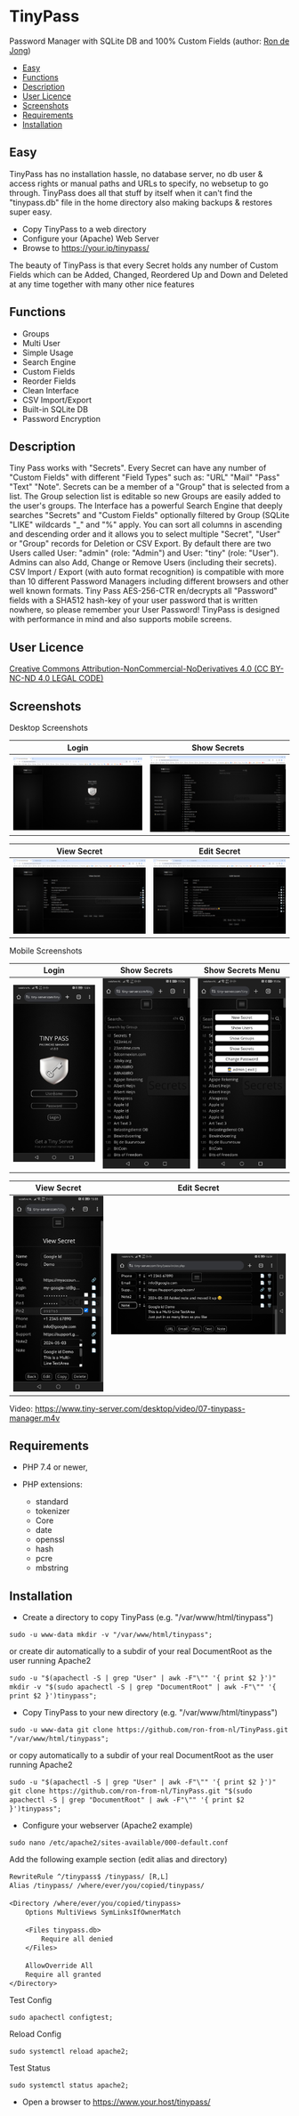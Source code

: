 # TinyPass

Password Manager with SQLite DB and 100% Custom Fields (author: [Ron de Jong](https://www.tiny-server.com/#contact))

<!-- MDTOC maxdepth:2 firsth1:0 numbering:0 flatten:0 bullets:1 updateOnSave:1 -->

- [Easy](#easy)
- [Functions](#functions)
- [Description](#description)
- [User Licence](#user-licence)
- [Screenshots](#screenshots)
- [Requirements](#requirements)
- [Installation](#installation)

<!-- MDTOC -->

## Easy

TinyPass has no installation hassle, no database server, no db user & access rights or manual paths and URLs to specify, no websetup to go through.
TinyPass does all that stuff by itself when it can't find the "tinypass.db" file in the home directory also making backups & restores super easy.

- Copy TinyPass to a web directory
- Configure your (Apache) Web Server
- Browse to https://your.ip/tinypass/

The beauty of TinyPass is that every Secret holds any number of Custom Fields which can be Added, Changed, Reordered Up and Down and Deleted at any time together with many other nice features

## Functions

- Groups
- Multi User
- Simple Usage
- Search Engine
- Custom Fields
- Reorder Fields
- Clean Interface
- CSV Import/Export
- Built-in SQLite DB
- Password Encryption

## Description

Tiny Pass works with "Secrets". Every Secret can have any number of "Custom Fields" with different "Field Types" such as: "URL" "Mail" "Pass" "Text" "Note".
Secrets can be a member of a "Group" that is selected from a list. The Group selection list is editable so new Groups are easily added to the user's groups. 
The Interface has a powerful Search Engine that deeply searches "Secrets" and "Custom Fields" optionally filtered by Group (SQLite "LIKE" wildcards "_" and "%" apply.
You can sort all columns in ascending and descending order and it allows you to select multiple "Secret", "User" or "Group" records for Deletion or CSV Export.
By default there are two Users called User: "admin" (role: "Admin") and User: "tiny" (role: "User"). Admins can also Add, Change or Remove Users (including their secrets).
CSV Import / Export (with auto format recognition) is compatible with more than 10 different Password Managers including different browsers and other well known formats.
Tiny Pass AES-256-CTR en/decrypts all "Password" fields with a SHA512 hash-key of your user password that is written nowhere, so please remember your User Password!
TinyPass is designed with performance in mind and also supports mobile screens. 

## User Licence

[Creative Commons Attribution-NonCommercial-NoDerivatives 4.0 (CC BY-NC-ND 4.0 LEGAL CODE)](https://creativecommons.org/licenses/by-nc-nd/4.0/legalcode.en)

## Screenshots

Desktop Screenshots

Login                                                           |  Show Secrets
:--------------------------------------------------------------:|:-------------------------------------------------------------:
![Login](/img/01-tinypass.png?raw=true "Login")                 |  ![Show Secrets](/img/02-tinypass.png?raw=true "Show Secrets")

View Secret                                                     |  Edit Secret
:--------------------------------------------------------------:|:-------------------------------------------------------------:
![View Secret](/img/03-tinypass.png?raw=true "View Secret")     |  ![Edit Secret](/img/04-tinypass.png?raw=true "Edit Secret")


Mobile Screenshots

Login                                                           |  Show Secrets                                                 |Show Secrets Menu                                              
:--------------------------------------------------------------:|:-------------------------------------------------------------:|:-------------------------------------------------------------:
![Login](/img/05-tinypass.jpg?raw=true "Login")                 |  ![Show Secrets](/img/06-tinypass.jpg?raw=true "Show Secrets")|![View Secret](/img/07-tinypass.jpg?raw=true "View Secret")    

|  View Secret                                                  |  Edit Secret                                                  |
|:-------------------------------------------------------------:|:-------------------------------------------------------------:|
|  ![Edit Secret](/img/08-tinypass.jpg?raw=true "Edit Secret")  |  ![Edit Secret](/img/09-tinypass.jpg?raw=true "Edit Secret")  |


Video: https://www.tiny-server.com/desktop/video/07-tinypass-manager.m4v

## Requirements

* PHP 7.4 or newer,
* PHP extensions:
  
  * standard
  * tokenizer
  * Core
  * date
  * openssl
  * hash
  * pcre
  * mbstring


## Installation

- Create a directory to copy TinyPass (e.g. "/var/www/html/tinypass")

```
sudo -u www-data mkdir -v "/var/www/html/tinypass";
```

or create dir automatically to a subdir of your real DocumentRoot as the user running Apache2

```
sudo -u "$(apachectl -S | grep "User" | awk -F"\"" '{ print $2 }')" mkdir -v "$(sudo apachectl -S | grep "DocumentRoot" | awk -F"\"" '{ print $2 }')tinypass";
```

- Copy TinyPass to your new directory (e.g. "/var/www/html/tinypass")

```
sudo -u www-data git clone https://github.com/ron-from-nl/TinyPass.git "/var/www/html/tinypass";
```

or copy automatically to a subdir of your real DocumentRoot as the user running Apache2

```
sudo -u "$(apachectl -S | grep "User" | awk -F"\"" '{ print $2 }')" git clone https://github.com/ron-from-nl/TinyPass.git "$(sudo apachectl -S | grep "DocumentRoot" | awk -F"\"" '{ print $2 }')tinypass";
```

- Configure your webserver (Apache2 example)

```
sudo nano /etc/apache2/sites-available/000-default.conf
```

Add the following example section (edit alias and directory)

```
RewriteRule ^/tinypass$ /tinypass/ [R,L]
Alias /tinypass/ /where/ever/you/copied/tinypass/

<Directory /where/ever/you/copied/tinypass>
	Options MultiViews SymLinksIfOwnerMatch

	<Files tinypass.db>
		Require all denied
	</Files>
	
	AllowOverride All
	Require all granted
</Directory>
```

Test Config

```
sudo apachectl configtest;
```

Reload Config

```
sudo systemctl reload apache2;
```

Test Status

```
sudo systemctl status apache2;
```

- Open a browser to https://www.your.host/tinypass/

